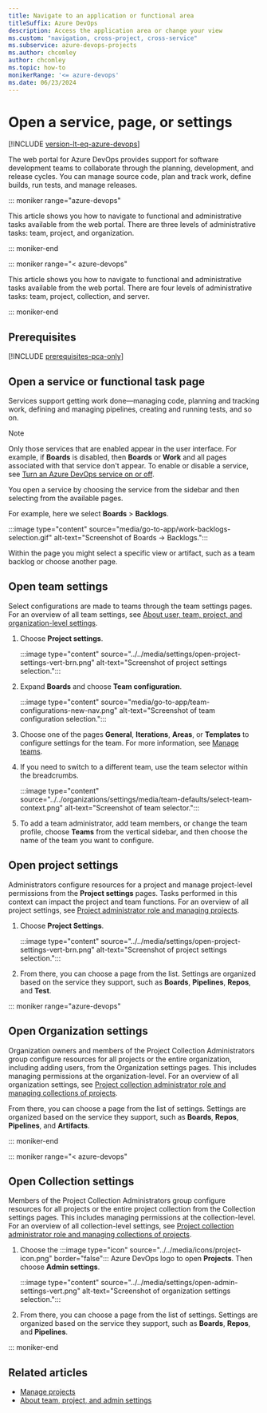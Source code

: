 ```yaml
---
title: Navigate to an application or functional area
titleSuffix: Azure DevOps 
description: Access the application area or change your view
ms.custom: "navigation, cross-project, cross-service"
ms.subservice: azure-devops-projects 
ms.author: chcomley
author: chcomley
ms.topic: how-to
monikerRange: '<= azure-devops'
ms.date: 06/23/2024
---
```



# Open a service, page, or settings 

[!INCLUDE [version-lt-eq-azure-devops](../../includes/version-lt-eq-azure-devops.md)] 

The web portal for Azure DevOps provides support for software development teams to collaborate through the planning, development, and release cycles. You can manage source code, plan and track work, define builds, run tests, and manage releases. 

::: moniker range="azure-devops"

This article shows you how to navigate to functional and administrative tasks available from the web portal. There are three levels of administrative tasks: team, project, and organization.  

::: moniker-end

::: moniker range="< azure-devops"

This article shows you how to navigate to functional and administrative tasks available from the web portal. There are four levels of administrative tasks: team, project, collection, and server.

::: moniker-end

## Prerequisites

[!INCLUDE [prerequisites-pca-only](../../includes/prerequisites-pca-only.md)]

## Open a service or functional task page

Services support getting work done&mdash;managing code, planning and tracking work, defining and managing pipelines, creating and running tests, and so on.  

> [!NOTE]  
> Only those services that are enabled appear in the user interface. For example, if **Boards** is disabled, then **Boards** or **Work** and all pages associated with that service don't appear. To enable or disable a service, see [Turn an Azure DevOps service on or off](../../organizations/settings/set-services.md).

You open a service by choosing the service from the sidebar and then selecting from the available pages. 

For example, here we select **Boards** > **Backlogs**. 

:::image type="content" source="media/go-to-app/work-backlogs-selection.gif" alt-text="Screenshot of Boards -> Backlogs.":::

Within the page you might select a specific view or artifact, such as a team backlog or choose another page. 

<a id="team-settings"></a> 

## Open team settings

Select configurations are made to teams through the team settings pages. For an overview of all team settings, see [About user, team, project, and organization-level settings](../../organizations/settings/about-settings.md#team).


1. Choose **Project settings**.

    :::image type="content" source="../../media/settings/open-project-settings-vert-brn.png" alt-text="Screenshot of project settings selection.":::

1. Expand **Boards** and choose **Team configuration**. 

    :::image type="content" source="media/go-to-app/team-configurations-new-nav.png" alt-text="Screenshot of team configuration selection.":::

1. Choose one of the pages **General**, **Iterations**, **Areas**, or **Templates** to configure settings for the team. For more information, see [Manage teams](../../organizations/settings/manage-teams.md). 

1. If you need to switch to a different team, use the team selector within the breadcrumbs.

    :::image type="content" source="../../organizations/settings/media/team-defaults/select-team-context.png" alt-text="Screenshot of team selector.":::   

1. To add a team administrator, add team members, or change the team profile, choose **Teams** from the vertical sidebar, and then choose the name of the team you want to configure. 


<a id="project-admin-context"></a> 

## Open project settings

Administrators configure resources for a project and manage project-level permissions from the **Project settings** pages. Tasks performed in this context can impact the project and team functions. For an overview of all project settings, see [Project administrator role and managing projects](../../organizations/settings/about-settings.md#project).


1. Choose **Project Settings**.

    :::image type="content" source="../../media/settings/open-project-settings-vert-brn.png" alt-text="Screenshot of project settings selection.":::

1. From there, you can choose a page from the list. Settings are organized based on the service they support, such as **Boards**, **Pipelines**, **Repos**, and **Test**. 

<a id="collection-admin-context"></a> 

::: moniker range="azure-devops"

## Open Organization settings 

Organization owners and members of the Project Collection Administrators group configure resources for all projects or the entire organization, including adding users, from the Organization settings pages. This includes managing permissions at the organization-level. For an overview of all organization settings, see [Project collection administrator role and managing collections of projects](../../organizations/settings/about-settings.md#admin).

From there, you can choose a page from the list of settings. Settings are organized based on the service they support, such as **Boards**, **Repos**, **Pipelines**, and **Artifacts**.
  
::: moniker-end

::: moniker range="< azure-devops"

## Open Collection settings 

Members of the Project Collection Administrators group configure resources for all projects or the entire project collection from the Collection settings pages. This includes managing permissions at the collection-level. For an overview of all collection-level settings, see [Project collection administrator role and managing collections of projects](../../organizations/settings/about-settings.md#admin).

1. Choose the :::image type="icon" source="../../media/icons/project-icon.png" border="false"::: Azure DevOps logo to open **Projects**. Then choose **Admin settings**. 

    :::image type="content" source="../../media/settings/open-admin-settings-vert.png" alt-text="Screenshot of organization settings selection.":::

1. From there, you can choose a page from the list of settings. Settings are organized based on the service they support, such as **Boards**, **Repos**, and **Pipelines**.  

::: moniker-end

## Related articles 

- [Manage projects](../../organizations/projects/about-projects.md)
- [About team, project, and admin settings](../../organizations/settings/about-settings.md)
